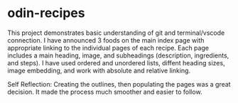 # odin-recipes


This project demonstrates basic understanding of git and terminal/vscode connection. I have announced 3 foods on the main index page with appropriate linking to the individual pages of each recipe. Each page includes a main heading, image, and subheadings (description, ingredients, and steps). I have used ordered and unordered lists, diffent heading sizes, image embedding, and work with absolute and relative linking.

Self Reflection:
Creating the outlines, then populating the pages was a great decision. It made the process much smoother and easier to follow.